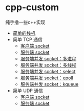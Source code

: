 # cpp-custom
纯手撸一些c++实现

- [简单的栈机](./virtual-stack-machine.cpp)
- 简单 TCP 通信
    - [客户端 socket](./tcp-socket-client.cpp)
    - [服务端 socket](./tcp-socket-server.cpp)
    - [服务端并发 socket：多进程](./tcp-socket-server-process.cpp)
    - [服务端并发 socket：多线程](./tcp-socket-server-thread.cpp)
    - [服务端并发 socket：select](./tcp-socket-server-select.cpp)
    - [服务端并发 socket：epoll](./tcp-socket-server-epoll.cpp)
    - [服务端并发 socket：kqueue](./tcp-socket-server-kqueue.cpp)
- 简单 UDP 通信
    - [客户端 socket](./udp-socket-client.cpp)
    - [服务端 socket](./udp-socket-server.cpp)